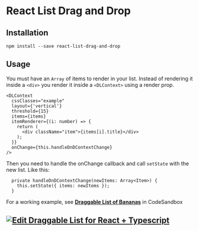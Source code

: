 # React List Drag and Drop

## Installation

```
npm install --save react-list-drag-and-drop
```

## Usage

You must have an `Array` of items to render in your list. Instead of rendering it inside a `<div>` you render it inside a `<DLContext>` using a render prop.
```
<DLContext
  cssClasses="example"
  layout={'vertical'}
  threshold={15}
  items={items}
  itemRenderer={(i: number) => {
    return (
      <div className="item">{items[i].title}</div>
    );
  }}
  onChange={this.handleDnDContextChange}
/>
```
Then you need to handle the onChange callback and call `setState` with the new list. Like this:
```
  private handleDnDContextChange(newItems: Array<Item>) {
    this.setState({ items: newItems });
  }
```

For a working example, see [**Draggable List of Bananas**]([https://codesandbox.io/s/10675l7213) in CodeSandbox

[![Edit Draggable List for React + Typescript](https://codesandbox.io/static/img/play-codesandbox.svg)](https://codesandbox.io/s/10675l7213?autoresize=1&hidenavigation=1)
---